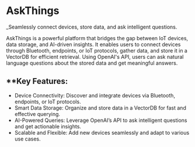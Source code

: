 # AskThings

_Seamlessly connect devices, store data, and ask intelligent questions.

AskThings is a powerful platform that bridges the gap between IoT devices, data storage, and AI-driven insights. It enables users to connect devices through Bluetooth, endpoints, or IoT protocols, gather data, and store it in a VectorDB for efficient retrieval. Using OpenAI's API, users can ask natural language questions about the stored data and get meaningful answers.

## **Key Features:
- Device Connectivity: Discover and integrate devices via Bluetooth, endpoints, or IoT protocols.
- Smart Data Storage: Organize and store data in a VectorDB for fast and effective querying.
- AI-Powered Queries: Leverage OpenAI’s API to ask intelligent questions and get actionable insights.
- Scalable and Flexible: Add new devices seamlessly and adapt to various use cases.
